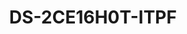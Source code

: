 ---
id: 3
title: "DS-2CE16H0T-ITPF"
slug: "DS-2CE16H0T-ITPF"
subTitle: "5 MP Fixed Mini Bullet Camera"
category: "turbohd"
imgCard: "/src/assets/images/turbohd/DS-2CE16H0T-ITPF/DS-2CE16H0T-ITPF-1.webp"
imgAlt: "DS-2CE16H0T-ITPF"
thumbnails: [
  "/src/assets/images/turbohd/DS-2CE16H0T-ITPF/DS-2CE16H0T-ITPF-1.webp",
]
features: [
  "High quality 5 MP resolution imaging",
  "EXIR 2.0 infrared technology with 20 m night vision",
  "IP67 rated for water and dust resistance",
  "4-in-1 signal support: TVI, AHD, CVI, CVBS",
  "Compact mini bullet design for flexible installation",
]
rating: 5
reviewCount: 100
specifications: {
  Camera: {
    Image_Sensor: "5 MP CMOS image sensor",
    Max_Resolution: "2560 (H) × 1944 (V)",
    Min_Illumination: "Color: 0.01 Lux @ (F1.2, AGC ON), 0 Lux with IR",
    Shutter_Time: "PAL: 1/25 s to 1/50,000 s; NTSC: 1/30 s to 1/50,000 s",
    Day_and_Night: "IR cut filter",
    Angle_Adjustment: "Pan: 0° to 360°; Tilt: 0° to 180°; Rotate: 0° to 360°"
  },
  Lens: {
    Lens_Type: "2.8 mm, 3.6 mm, 6 mm fixed lens",
    Focal_Length_and_FOV: {
      "2.8 mm": "85.5°",
      "3.6 mm": "80.1°",
      "6 mm": "57.1°"
    },
    Lens_Mount: "M12"
  },
  Image: {
    Image_Settings: "Brightness, Sharpness, DNR, Mirror, Smart IR",
    Frame_Rate: "PAL: 5 MP@20fps, 4 MP@25fps, 1080p@25fps; NTSC: 5 MP@20fps, 4 MP@30fps, 1080p@30fps",
    Day_Night_Mode: "Auto/Color/BW (Black and White)",
    Wide_Dynamic_Range: "DWDR",
    Image_Enhancement: "BLC",
    White_Balance: "ATW/MWB",
    AGC: "Support"
  },
  Interface: {
    Video_Output: "Switchable TVI/AHD/CVI/CVBS"
  },
  General: {
    Material: "Plastic",
    Dimension: "58 mm × 61 mm × 163 mm (2.28\" × 2.40\" × 6.42\")",
    Weight: "Approx. 350 g (0.77 lb.)",
    Operating_Condition: "-40 °C to 60 °C (-40 °F to 140 °F), humidity: 90% or less (non-condensation)",
    Communication: "Up the coax, Protocol: HIKVISION-C (TVI output)",
    Language: "English",
    IR_Range: "Up to 20 m",
    Power: "12 VDC ±25% , Max. 4.3 W"
  },
  Approval: {
    Protection: "IP67"
  }
}
---